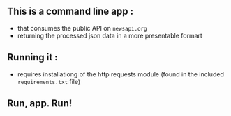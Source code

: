 ## This is a command line app :
* that consumes the public API on `newsapi.org` 
* returning the processed json data in a more presentable formart

## Running it :
* requires installationg of the http requests module (found in the included `requirements.txt` file)

## Run, app. Run!
